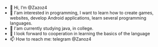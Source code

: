 - 👋 Hi, I’m @Zazoz4
- 👀 I'am interested in programming, I want to learn how to create games, websites, develop Android applications, learn several programming languages.
- 🌱 I'am currently studying java, in college.
- 💞️ I look forward to cooperation in learning the basics of the language
- 📫 How to reach me: telegram @Zanoz4 

<!---
Zazoz4/Zazoz4 is a ✨ special ✨ repository because its `README.md` (this file) appears on your GitHub profile.
You can click the Preview link to take a look at your changes.
--->
